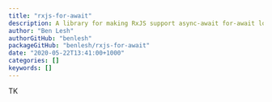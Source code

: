 ```yaml
---
title: "rxjs-for-await"
description: A library for making RxJS support async-await for-await loops via AsyncIterables
author: "Ben Lesh"
authorGitHub: "benlesh"
packageGitHub: "benlesh/rxjs-for-await"
date: "2020-05-22T13:41:00+1000"
categories: []
keywords: []
---
```


TK
